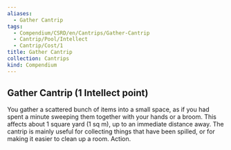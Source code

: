 ```yaml
---
aliases:
  - Gather Cantrip
tags:
  - Compendium/CSRD/en/Cantrips/Gather-Cantrip
  - Cantrip/Pool/Intellect
  - Cantrip/Cost/1
title: Gather Cantrip
collection: Cantrips
kind: Compendium
---
```

## Gather Cantrip (1 Intellect point)
You gather a scattered bunch of items into a small space, as if you had spent a minute sweeping them together with your hands or a broom. This affects about 1 square yard (1 sq m), up to an immediate distance away. The cantrip is mainly useful for collecting things that have been spilled, or for making it easier to clean up a room. Action. 



